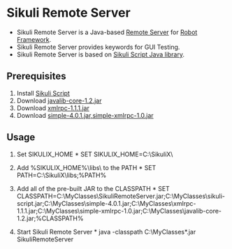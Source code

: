 # Sikuli Remote Server

  * Sikuli Remote Server is a Java-based [Remote Server](https://code.google.com/p/robotframework/wiki/RemoteLibrary) for [Robot Framework](http://robotframework.org/).
  * Sikuli Remote Server provides keywords for GUI Testing.  
  * Sikuli Remote Server is based on [Sikuli Script Java library](http://www.sikuli.org/).

## Prerequisites

  1. Install [Sikuli Script](https://launchpad.net/sikuli/+download)
  2. Download [javalib-core-1.2.jar](http://search.maven.org/remotecontent?filepath=org/robotframework/javalib-core/1.2/javalib-core-1.2.jar)
  3. Download [xmlrpc-1.1.1.jar](http://sourceforge.net/projects/xmlrpc/files/%28New%29%20Redstone/1.1.1/redstone-xmlrpc-1.1.1.zip/download)
  4. Download [simple-4.0.1.jar,simple-xmlrpc-1.0.jar](http://sourceforge.net/projects/xmlrpc/files/Simple%20%2B%20XML-RPC/1.0/redstone-simple-xmlrpc-1.0.zip/download)

## Usage

  1. Set SIKULIX_HOME 
    * SET SIKULIX_HOME=C:\SikuliX\

  2. Add %SIKULIX_HOME%\libs\ to the PATH 
    * SET PATH=C:\SikuliX\libs\;%PATH%

  3. Add all of the pre-built JAR to the CLASSPATH 
    * SET CLASSPATH=C:\MyClasses\SikuliRemoteServer.jar;C:\MyClasses\sikuli-script.jar;C:\MyClasses\simple-4.0.1.jar;C:\MyClasses\xmlrpc-1.1.1.jar;C:\MyClasses\simple-xmlrpc-1.0.jar;C:\MyClasses\javalib-core-1.2.jar;%CLASSPATH%

  4. Start Sikuli Remote Server
    * java -classpath C:\MyClasses\*.jar SikuliRemoteServer